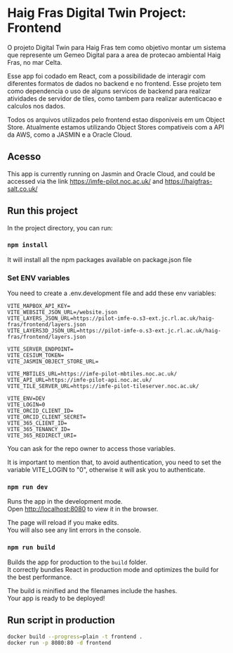 # Haig Fras Digital Twin Project: Frontend

O projeto Digital Twin para Haig Fras tem como objetivo montar um sistema que represente um Gemeo Digital para a area de protecao ambiental
Haig Fras, no mar Celta.

Esse app foi codado em React, com a possibilidade de interagir com diferentes formatos de dados no backend e no frontend. Esse projeto tem como dependencia o uso de alguns servicos de backend para realizar atividades de servidor de tiles, como tambem para realizar autenticacao e calculos nos dados.

Todos os arquivos utilizados pelo frontend estao disponiveis em um Object Store. Atualmente estamos utilizando Object Stores compativeis com a API da AWS, como a JASMIN e a Oracle Cloud.

## Acesso

This app is currently running on Jasmin and Oracle Cloud, and could be accessed via the link https://imfe-pilot.noc.ac.uk/ and https://haigfras-salt.co.uk/

## Run this project

In the project directory, you can run:

### `npm install`

It will install all the npm packages available on package.json file

### Set ENV variables

You need to create a .env.development file and add these env variables:

```
VITE_MAPBOX_API_KEY=
VITE_WEBSITE_JSON_URL=/website.json
VITE_LAYERS_JSON_URL=https://pilot-imfe-o.s3-ext.jc.rl.ac.uk/haig-fras/frontend/layers.json
VITE_LAYERS3D_JSON_URL=https://pilot-imfe-o.s3-ext.jc.rl.ac.uk/haig-fras/frontend/layers.json

VITE_SERVER_ENDPOINT=
VITE_CESIUM_TOKEN=
VITE_JASMIN_OBJECT_STORE_URL=

VITE_MBTILES_URL=https://imfe-pilot-mbtiles.noc.ac.uk/
VITE_API_URL=https://imfe-pilot-api.noc.ac.uk/
VITE_TILE_SERVER_URL=https://imfe-pilot-tileserver.noc.ac.uk/

VITE_ENV=DEV
VITE_LOGIN=0
VITE_ORCID_CLIENT_ID=
VITE_ORCID_CLIENT_SECRET=
VITE_365_CLIENT_ID=
VITE_365_TENANCY_ID=
VITE_365_REDIRECT_URI=
```
You can ask for the repo owner to access those variables.

It is important to mention that, to avoid authentication, you need to set the variable VITE_LOGIN to "0", otherwise it will ask you to authenticate.

### `npm run dev`

Runs the app in the development mode.\
Open [http://localhost:8080](http://localhost:8080) to view it in the browser.

The page will reload if you make edits.\
You will also see any lint errors in the console.

### `npm run build`

Builds the app for production to the `build` folder.\
It correctly bundles React in production mode and optimizes the build for the best performance.

The build is minified and the filenames include the hashes.\
Your app is ready to be deployed!

## Run script in production

```bash
docker build --progress=plain -t frontend .
docker run -p 8080:80 -d frontend
```
